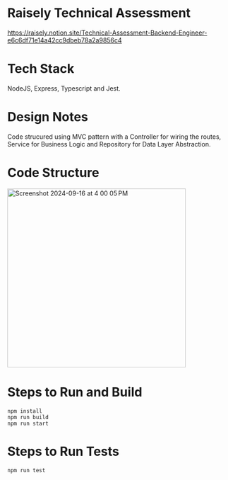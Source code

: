 # Raisely Technical Assessment
https://raisely.notion.site/Technical-Assessment-Backend-Engineer-e6c6df71e14a42cc9dbeb78a2a9856c4

# Tech Stack
  NodeJS, Express, Typescript and Jest.

# Design Notes
  Code strucured using MVC pattern with a Controller for wiring the routes, Service for Business Logic and Repository for Data Layer Abstraction.

# Code Structure

  <img width="404" alt="Screenshot 2024-09-16 at 4 00 05 PM" src="https://github.com/user-attachments/assets/92cd6d32-21cb-4ce5-bfb6-921fc2404528">

# 

# Steps to Run and Build 
    npm install
    npm run build
    npm run start

# Steps to Run Tests
    npm run test
    

  
  
